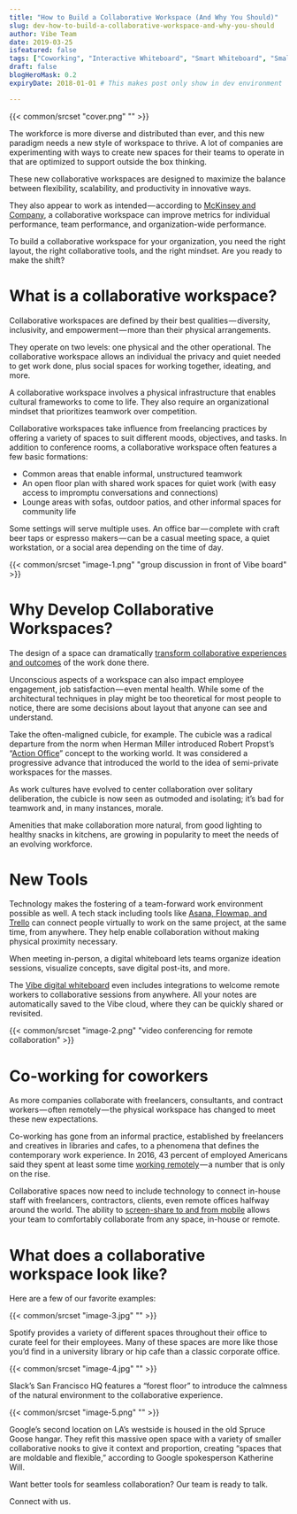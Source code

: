 ```yaml
---
title: "How to Build a Collaborative Workspace (And Why You Should)"
slug: dev-how-to-build-a-collaborative-workspace-and-why-you-should
author: Vibe Team
date: 2019-03-25
isfeatured: false
tags: ["Coworking", "Interactive Whiteboard", "Smart Whiteboard", "Small Business", "Smartboard Collaboration"]
draft: false
blogHeroMask: 0.2
expiryDate: 2018-01-01 # This makes post only show in dev environment

---
```

{{< common/srcset "cover.png" "" >}}


The workforce is more diverse and distributed than ever, and this new paradigm needs a new style of workspace to thrive. A lot of companies are experimenting with ways to create new spaces for their teams to operate in that are optimized to support outside the box thinking.

These new collaborative workspaces are designed to maximize the balance between flexibility, scalability, and productivity in innovative ways.

They also appear to work as intended — according to [McKinsey and Company](https://www.mckinsey.com/business-functions/organization/our-insights/mapping-the-value-of-employee-collaboration), a collaborative workspace can improve metrics for individual performance, team performance, and organization-wide performance.

To build a collaborative workspace for your organization, you need the right layout, the right collaborative tools, and the right mindset. Are you ready to make the shift?

# What is a collaborative workspace?

Collaborative workspaces are defined by their best qualities — diversity, inclusivity, and empowerment — more than their physical arrangements.

They operate on two levels: one physical and the other operational. The collaborative workspace allows an individual the privacy and quiet needed to get work done, plus social spaces for working together, ideating, and more.

A collaborative workspace involves a physical infrastructure that enables cultural frameworks to come to life. They also require an organizational mindset that prioritizes teamwork over competition.

Collaborative workspaces take influence from freelancing practices by offering a variety of spaces to suit different moods, objectives, and tasks. In addition to conference rooms, a collaborative workspace often features a few basic formations:


- Common areas that enable informal, unstructured teamwork
- An open floor plan with shared work spaces for quiet work (with easy access to impromptu conversations and connections)
- Lounge areas with sofas, outdoor patios, and other informal spaces for community life

Some settings will serve multiple uses. An office bar — complete with craft beer taps or espresso makers — can be a casual meeting space, a quiet workstation, or a social area depending on the time of day.

{{< common/srcset "image-1.png" "group discussion in front of Vibe board" >}}

# Why Develop Collaborative Workspaces?

The design of a space can dramatically [transform collaborative experiences and outcomes](https://www.ciphr.com/features/how-does-office-design-affect-productivity/) of the work done there.

Unconscious aspects of a workspace can also impact employee engagement, job satisfaction — even mental health. While some of the architectural techniques in play might be too theoretical for most people to notice, there are some decisions about layout that anyone can see and understand.

Take the often-maligned cubicle, for example. The cubicle was a radical departure from the norm when Herman Miller introduced Robert Propst’s “[Action Office](https://www.hermanmiller.com/products/workspaces/workstations/action-office-system/design-story/)” concept to the working world. It was considered a progressive advance that introduced the world to the idea of semi-private workspaces for the masses.

As work cultures have evolved to center collaboration over solitary deliberation, the cubicle is now seen as outmoded and isolating; it’s bad for teamwork and, in many instances, morale.

Amenities that make collaboration more natural, from good lighting to healthy snacks in kitchens, are growing in popularity to meet the needs of an evolving workforce.


# New Tools

Technology makes the fostering of a team-forward work environment possible as well. A tech stack including tools like [Asana, Flowmap, and Trello](https://vibe.us/product/) can connect people virtually to work on the same project, at the same time, from anywhere. They help enable collaboration without making physical proximity necessary.

When meeting in-person, a digital whiteboard lets teams organize ideation sessions, visualize concepts, save digital post-its, and more.

The [Vibe digital whiteboard](https://order.vibe.us/) even includes integrations to welcome remote workers to collaborative sessions from anywhere. All your notes are automatically saved to the Vibe cloud, where they can be quickly shared or revisited.

{{< common/srcset "image-2.png" "video conferencing for remote collaboration" >}}



# Co-working for coworkers

As more companies collaborate with freelancers, consultants, and contract workers — often remotely — the physical workspace has changed to meet these new expectations.

Co-working has gone from an informal practice, established by freelancers and creatives in libraries and cafes, to a phenomena that defines the contemporary work experience. In 2016, 43 percent of employed Americans said they spent at least some time [working remotely](https://www.nytimes.com/2017/02/15/us/remote-workers-work-from-home.html) — a number that is only on the rise.

Collaborative spaces now need to include technology to connect in-house staff with freelancers, contractors, clients, even remote offices halfway around the world. The ability to [screen-share to and from mobile](https://vibe.us/product/#all-in-one) allows your team to comfortably collaborate from any space, in-house or remote.


# What does a collaborative workspace look like?

Here are a few of our favorite examples:


{{< common/srcset "image-3.jpg" "" >}}


Spotify provides a variety of different spaces throughout their office to curate feel for their employees. Many of these spaces are more like those you’d find in a university library or hip cafe than a classic corporate office.


{{< common/srcset "image-4.jpg" "" >}}


Slack’s San Francisco HQ features a “forest floor” to introduce the calmness of the natural environment to the collaborative experience.


{{< common/srcset "image-5.png" "" >}}


Google’s second location on LA’s westside is housed in the old Spruce Goose hangar. They refit this massive open space with a variety of smaller collaborative nooks to give it context and proportion, creating “spaces that are moldable and flexible,” according to Google spokesperson Katherine Will.

Want better tools for seamless collaboration? Our team is ready to talk.

Connect with us.
